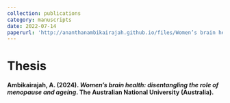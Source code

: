 ```yaml
---
collection: publications
category: manuscripts
date: 2022-07-14
paperurl: 'http://ananthanambikairajah.github.io/files/Women’s brain health: disentangling the role of menopause and ageing.pdf'
---
```


Thesis
===
<b>Ambikairajah, A<b>. (2024). <i>Women’s brain health: disentangling the role of menopause and ageing</i>. The Australian National University (Australia).